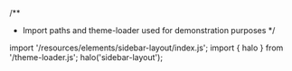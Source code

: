 <!--
type: template
name: sidebar-layout
-->
/**
 * Import paths and theme-loader used for demonstration purposes
 */

import '/resources/elements/sidebar-layout/index.js';
import { halo } from '/theme-loader.js';
halo('sidebar-layout');
